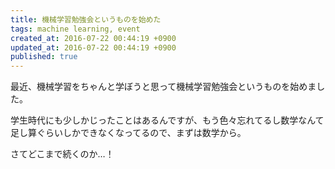 ```yaml
---
title: 機械学習勉強会というものを始めた
tags: machine learning, event
created_at: 2016-07-22 00:44:19 +0900
updated_at: 2016-07-22 00:44:19 +0900
published: true
---
```


最近、機械学習をちゃんと学ぼうと思って機械学習勉強会というものを始めました。

学生時代にも少しかじったことはあるんですが、もう色々忘れてるし数学なんて足し算ぐらいしかできなくなってるので、まずは数学から。

さてどこまで続くのか…！
